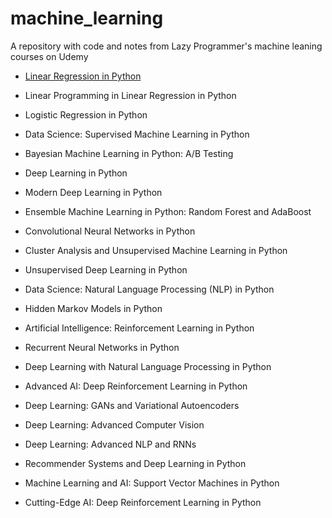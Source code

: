 # machine_learning
A repository with code and notes from Lazy Programmer's machine leaning courses on Udemy

* [Linear Regression in Python](https://deeplearningcourses.com/c/data-science-linear-regression-in-python)

* Linear Programming in Linear Regression in Python

* Logistic Regression in Python

* Data Science: Supervised Machine Learning in Python

* Bayesian Machine Learning in Python: A/B Testing

* Deep Learning in Python

* Modern Deep Learning in Python

* Ensemble Machine Learning in Python: Random Forest and AdaBoost

* Convolutional Neural Networks in Python

* Cluster Analysis and Unsupervised Machine Learning in Python

* Unsupervised Deep Learning in Python

* Data Science: Natural Language Processing (NLP) in Python

* Hidden Markov Models in Python

* Artificial Intelligence: Reinforcement Learning in Python

* Recurrent Neural Networks in Python

* Deep Learning with Natural Language Processing in Python

* Advanced AI: Deep Reinforcement Learning in Python

* Deep Learning: GANs and Variational Autoencoders

* Deep Learning: Advanced Computer Vision

* Deep Learning: Advanced NLP and RNNs

* Recommender Systems and Deep Learning in Python

* Machine Learning and AI: Support Vector Machines in Python

* Cutting-Edge AI: Deep Reinforcement Learning in Python